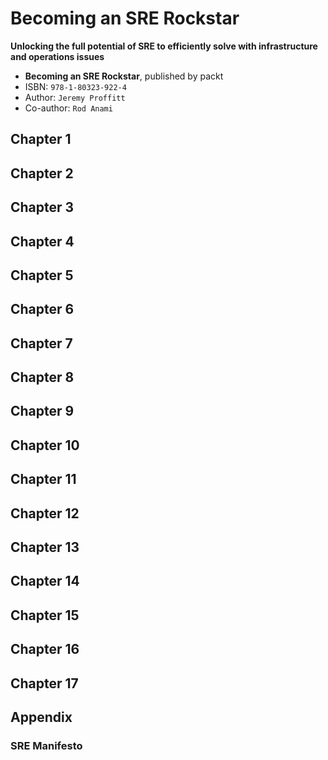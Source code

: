 # Becoming an SRE Rockstar
**Unlocking the full potential of SRE to efficiently solve with infrastructure and operations issues**

* **Becoming an SRE Rockstar**, published by packt
* ISBN: `978-1-80323-922-4`
* Author: `Jeremy Proffitt`
* Co-author: `Rod Anami`

## Chapter 1

## Chapter 2

## Chapter 3

## Chapter 4

## Chapter 5

## Chapter 6

## Chapter 7

## Chapter 8

## Chapter 9

## Chapter 10

## Chapter 11

## Chapter 12

## Chapter 13

## Chapter 14

## Chapter 15

## Chapter 16

## Chapter 17

## Appendix

### SRE Manifesto
